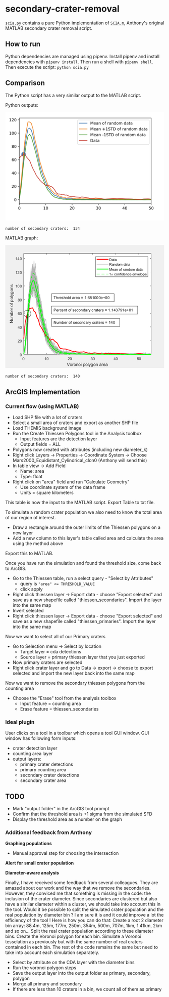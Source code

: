 # secondary-crater-removal

[`scia.py`](scia.py) contains a pure Python implementation of [`SCIA.m`](scia.m), Anthony's original MATLAB secondary crater removal script.

## How to run

Python dependencies are managed using pipenv. Install pipenv and install dependencies with `pipenv install`. Then run a shell with `pipenv shell`. Then execute the script: `python scia.py`

## Comparison

The Python script has a very similar output to the MATLAB script.

Python outputs:

![Python results graph](docs/images/scia_python.png)

```
number of secondary craters:  134
```

MATLAB graph:

![MATLAB results graph](docs/images/scia_matlab.png)

```
number of secondary craters:  140
```

## ArcGIS Implementation

### Current flow (using MATLAB)

- Load SHP file with a lot of craters
- Select a small area of craters and export as another SHP file
- Load THEMIS background image
- Run the Create Thiessen Polygons tool in the Analysis toolbox
  - Input features are the detection layer
  - Output fields = ALL
- Polygons now created with attributes (including new diameter_k)
- Right click Layers -> Properties -> Coordinate System -> Choose Mars2000_Equidistant_Cylindrical_clon0 (Anthony will send this)
- In table view -> Add Field
  - Name: area
  - Type: float
- Right click on "area" field and run "Calculate Geometry"
  - Use coordinate system of the data frame
  - Units = square kilometers

This table is now the input to the MATLAB script. Export Table to txt file.

To simulate a random crater population we also need to know the total area of our region of interest.

- Draw a rectangle around the outer limits of the Thiessen polygons on a new layer
- Add a new column to this layer's table called area and calculate the area using the method above

Export this to MATLAB.

Once you have run the simulation and found the threshold size, come back to ArcGIS.

- Go to the Thiessen table, run a select query - "Select by Attributes"
  - query is `"area" <= THRESHOLD_VALUE`
  - click apply
- Right click thiessen layer -> Export data - choose "Export selected" and save as a new shapefile called "thiessen_secondaries". Import the layer into the same map
- Invert selected
- Right click thiessen layer -> Export data - choose "Export selected" and save as a new shapefile called "thiessen_primaries". Import the layer into the same map

Now we want to select all of our Primary craters

- Go to Selection menu -> Select by location
  - Target layer = cda detections
  - Source layer = primary thiessen layer that you just exported
- Now primary craters are selected
- Right click crater layer and go to Data -> export -> choose to export selected and import the new layer back into the same map

Now we want to remove the secondary thiessen polygons from the counting area

- Choose the "Erase" tool from the analysis toolbox
  - Input feature = counting area
  - Erase feature = thiessen_secondaries

### Ideal plugin

User clicks on a tool in a toolbar which opens a tool GUI window.
GUI window has following form inputs:

- crater detection layer
- counting area layer
- output layers:
  - primary crater detections
  - primary counting area
  - secondary crater detections
  - secondary crater area

## TODO

- Mark "output folder" in the ArcGIS tool prompt
- Confirm that the threshold area is +1 sigma from the simulated SFD
- Display the threshold area as a number on the graph

### Additional feedback from Anthony

**Graphing populations**

- Manual approval step for choosing the intersection

**Alert for small crater population**

**Diameter-aware analysis**

Finally, I have received some feedback from several colleagues. They are amazed about our work and the way that we remove the secondaries. However, they conviced me that something is missing in the code: the inclusion of the crater diameter. Since secondaries are clustered but also have a similar diameter within a cluster, we should take into account this in the tool.
Would it be possible to split the simulated crater population and the real population by diameter bin ? I am sure it is and it could improve a lot the efficiency of the tool !
Here is how you can do that:
Create a root 2 diameter bin array: 88.4m, 125m, 177m, 250m, 354m, 500m, 707m, 1km, 1.41km, 2km and so on...
Split the real crater population according to these diameter bins.
Create the Voronoi polygon for each bin.
Simulate a Voronoi tesselation as previously but with the same number of real craters contained in each bin.
The rest of the code remains the same but need to take into account each simulation separately.

- Select by attribute on the CDA layer with the diameter bins
- Run the voronoi polygon steps
- Save the output layer into the output folder as primary, secondary, polygon
- Merge all primary and secondary
- If there are less than 10 craters in a bin, we count all of them as primary
